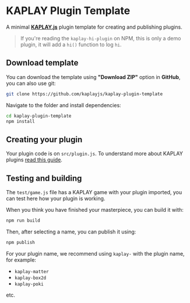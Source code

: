 # KAPLAY Plugin Template

A minimal [**KAPLAY.js**](https://kaplayjs.com) plugin template for creating and
publishing plugins.

> If you're reading the `kaplay-hi-plugin` on NPM, this is only a demo plugin,
> it will add a `hi()` function to log `hi`.

## Download template

You can download the template using **"Download ZIP"** option in **GitHub**,
you can also use git:

```sh
git clone https://github.com/kaplayjs/kaplay-plugin-template
```

Navigate to the folder and install dependencies:

```sh
cd kaplay-plugin-template
npm install
```

## Creating your plugin

Your plugin code is on `src/plugin.js`. To understand more about KAPLAY plugins 
[read this guide](https://kaplayjs.com/guides/plugins/).

## Testing and building

The `test/game.js` file has a KAPLAY game with your plugin imported, you can test 
here how your plugin is working.

When you think you have finished your masterpiece, you can build it with:

```sh
npm run build
```

Then, after selecting a name, you can publish it using:

```sh
npm publish
```

For your plugin name, we recommend using `kaplay-` with the plugin name,
for example:

- `kaplay-matter`
- `kaplay-box2d`
- `kaplay-poki`

etc.